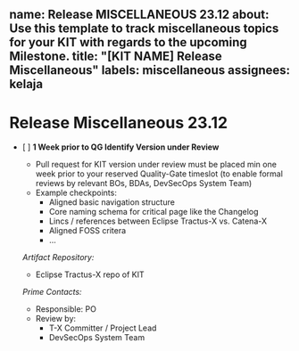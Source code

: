 name: Release MISCELLANEOUS 23.12
about: Use this template to track miscellaneous topics for your KIT with regards to the upcoming Milestone.
title: "[KIT NAME] Release Miscellaneous"
labels: miscellaneous
assignees: kelaja
---
<!-- 
Thanks for your contribution! Please fill out this template as good as possible. 
Important: Contributing Guidelines can be found here: https://eclipse-tractusx.github.io/docs/oss/how-to-contribute
Checkout the repository README for process description. 
-->

# Release Miscellaneous 23.12

- [ ] **1 Week prior to QG Identify Version under Review**
  - Pull request for KIT version under review must be placed min one week prior to your reserved Quality-Gate timeslot (to enable formal reviews by relevant BOs, BDAs, DevSecOps System Team) 
  - Example checkpoints: 
    - Aligned basic navigation structure 
    - Core naming schema for critical page like the Changelog 
    - Lincs / references between Eclipse Tractus-X vs. Catena-X 
    - Aligned FOSS critera 
    - ... 

  _Artifact Repository:_
    - Eclipse Tractus-X repo of KIT 

  _Prime Contacts:_ 
    - Responsible: PO 
    - Review by: 
      - T-X Committer / Project Lead 
      - DevSecOps System Team
     
  
